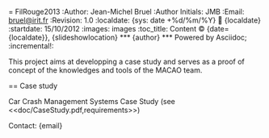 = FilRouge2013
:Author: Jean-Michel Bruel 
:Author Initials: JMB
:Email: bruel@irit.fr
:Revision: 1.0
:localdate: {sys: date +%d/%m/%Y}
:date: {localdate}
:startdate: 15/10/2012
:images: images
:toc_title: Content
:copyright: {date={localdate}}, {slideshowlocation} *** {author} *** Powered by Asciidoc; 
:incremental!:


This project aims at developping a case study and serves as a proof of concept of the
knowledges and tools of the MACAO team.

== Case study

Car Crash Management Systems Case Study (see <<doc/CaseStudy.pdf,requirements>>)

Contact: {email}
